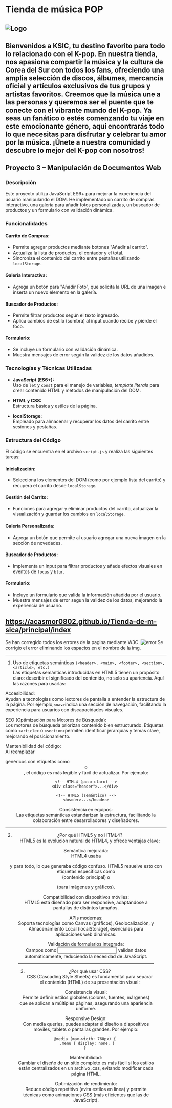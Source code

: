 # Tienda de música POP
![Logo](https://raw.githubusercontent.com/acasmor0802/Tienda-de-m-sica/refs/heads/main/principal/assets/logo-modified.png)
---
Bienvenidos a KSIC, tu destino favorito para todo lo relacionado con el K-pop. En nuestra tienda, nos apasiona compartir la música y la cultura de Corea del Sur con todos los fans, ofreciendo una amplia selección de discos, álbumes, mercancía oficial y artículos exclusivos de tus grupos y artistas favoritos. Creemos que la música une a las personas y queremos ser el puente que te conecte con el vibrante mundo del K-pop. Ya seas un fanático o estés comenzando tu viaje en este emocionante género, aquí encontrarás todo lo que necesitas para disfrutar y celebrar tu amor por la música. ¡Únete a nuestra comunidad y descubre lo mejor del K-pop con nosotros!
---
## Proyecto 3 – Manipulación de Documentos Web

### Descripción
Este proyecto utiliza JavaScript ES6+ para mejorar la experiencia del usuario manipulando el DOM. He implementado un carrito de compras interactivo, una galería para añadir fotos personalizadas, un buscador de productos y un formulario con validación dinámica.

### Funcionalidades

#### Carrito de Compras:
- Permite agregar productos mediante botones "Añadir al carrito".
- Actualiza la lista de productos, el contador y el total.
- Sincroniza el contenido del carrito entre pestañas utilizando `localStorage`.

#### Galería Interactiva:
- Agrega un botón para "Añadir Foto", que solicita la URL de una imagen e inserta un nuevo elemento en la galería.

#### Buscador de Productos:
- Permite filtrar productos según el texto ingresado.
- Aplica cambios de estilo (sombra) al input cuando recibe y pierde el foco.

#### Formulario:
- Se incluye un formulario con validación dinámica.
- Muestra mensajes de error según la validez de los datos añadidos.

### Tecnologías y Técnicas Utilizadas

- **JavaScript (ES6+):**  
  Uso de `let` y `const` para el manejo de variables, _template literals_ para crear contenido HTML y métodos de manipulación del DOM.

- **HTML y CSS:**  
  Estructura básica y estilos de la página.

- **localStorage:**  
  Empleado para almacenar y recuperar los datos del carrito entre sesiones y pestañas.

### Estructura del Código

El código se encuentra en el archivo `script.js` y realiza las siguientes tareas:

#### Inicialización:
- Selecciona los elementos del DOM (como por ejemplo lista del carrito) y recupera el carrito desde `localStorage`.

#### Gestión del Carrito:
- Funciones para agregar y eliminar productos del carrito, actualizar la visualización y guardar los cambios en `localStorage`.

#### Galería Personalizada:
- Agrega un botón que permite al usuario agregar una nueva imagen en la sección de novedades.

#### Buscador de Productos:
- Implementa un input para filtrar productos y añade efectos visuales en eventos de `focus` y `blur`.

#### Formulario:
- Incluye un formulario que valida la información añadida por el usuario.
- Muestra mensajes de error segun la validez de los datos, mejorando la experiencia de usuario.


https://acasmor0802.github.io/Tienda-de-m-sica/principal/index
---

Se han corregido todos los errores de la pagina mediante W3C.
![error](https://raw.githubusercontent.com/acasmor0802/Tienda-de-m-sica/refs/heads/main/principal/assets/error.png)
Se corrigio el error eliminando los espacios en el nombre de la img.

---
1. Uso de etiquetas semánticas ```(<header>, <main>, <footer>, <section>, <article>, etc.)``` <br>
Las etiquetas semánticas introducidas en HTML5 tienen un propósito claro: describir el significado del contenido, no solo su apariencia. Aquí las razones para usarlas: <br>

Accesibilidad: <br>
Ayudan a tecnologías como lectores de pantalla a entender la estructura de la página. Por ejemplo,``` <nav> ```indica una sección de navegación, facilitando la experiencia para usuarios con discapacidades visuales. <br>

SEO (Optimización para Motores de Búsqueda): <br>
Los motores de búsqueda priorizan contenido bien estructurado. Etiquetas como ```<article>``` o ```<section>```permiten identificar jerarquías y temas clave, mejorando el posicionamiento. <br>

Mantenibilidad del código: <br>
Al reemplazar <div> genéricos con etiquetas como <header> o <footer>, el código es más legible y fácil de actualizar. Por ejemplo: <br>
```
<!-- HTML4 (poco claro) -->
<div class="header">...</div> 

<!-- HTML5 (semántico) -->
<header>...</header>
```
Consistencia en equipos: <br>
Las etiquetas semánticas estandarizan la estructura, facilitando la colaboración entre desarrolladores y diseñadores.

---
2. ¿Por qué HTML5 y no HTML4? <br>
HTML5 es la evolución natural de HTML4, y ofrece ventajas clave: <br>

Semántica mejorada: <br>
HTML4 usaba <div> y <span> para todo, lo que generaba código confuso. HTML5 resuelve esto con etiquetas específicas como <main> (contenido principal) o <figure> (para imágenes y gráficos). <br>

Compatibilidad con dispositivos móviles: <br>
HTML5 está diseñado para ser responsive, adaptándose a pantallas de distintos tamaños. <br>

APIs modernas: <br>
Soporta tecnologías como Canvas (gráficos), Geolocalización, y Almacenamiento Local (localStorage), esenciales para aplicaciones web dinámicas. <br>

Validación de formularios integrada: <br>
Campos como <input type="email"> validan datos automáticamente, reduciendo la necesidad de JavaScript. 

---
3. ¿Por qué usar CSS? <br>
CSS (Cascading Style Sheets) es fundamental para separar el contenido (HTML) de su presentación visual: <br>

Consistencia visual: <br>
Permite definir estilos globales (colores, fuentes, márgenes) que se aplican a múltiples páginas, asegurando una apariencia uniforme. <br>

Responsive Design: <br>
Con media queries, puedes adaptar el diseño a dispositivos móviles, tablets o pantallas grandes. Por ejemplo: <br>
```
@media (max-width: 768px) { 
  .menu { display: none; } 
} 
```
Mantenibilidad: <br> 
Cambiar el diseño de un sitio completo es más fácil si los estilos están centralizados en un archivo .css, evitando modificar cada página HTML. <br>

Optimización de rendimiento: <br>
Reduce código repetitivo (evita estilos en línea) y permite técnicas como animaciones CSS (más eficientes que las de JavaScript). 
